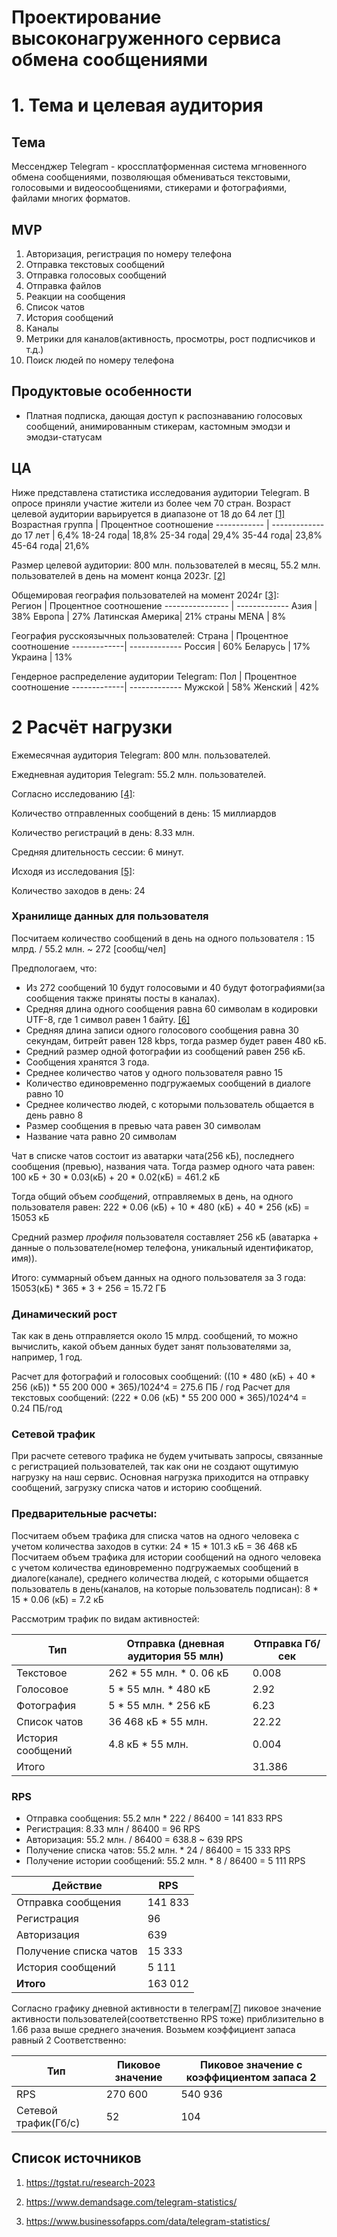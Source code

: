 # Проектирование высоконагруженного сервиса обмена сообщениями

# 1. Тема и целевая аудитория

## Тема

Мессенджер Telegram - кроссплатформенная система мгновенного обмена сообщениями, позволяющая обмениваться текстовыми, голосовыми и видеосообщениями, стикерами и фотографиями, файлами многих форматов.

## MVP
1. Авторизация, регистрация по номеру телефона
2. Отправка текстовых сообщений
3. Отправка голосовых сообщений
4. Отправка файлов
5. Реакции на сообщения
6. Список чатов
7. История сообщений
8. Каналы
9. Метрики для каналов(активность, просмотры, рост подписчиков и т.д.)
10. Поиск людей по номеру телефона

## Продуктовые особенности
* Платная подписка, дающая доступ к распознаванию голосовых сообщений, анимированным стикерам, кастомным эмодзи и эмодзи-статусам

## ЦА
Ниже представлена статистика исследования аудитории Telegram. В опросе приняли участие жители из более чем 70 стран.
Возраст целевой аудитории варьируется в диапазоне от 18 до 64 лет [[1]](https://tgstat.ru/research-2023)
Возрастная группа | Процентное соотношение
------------ | -------------
до 17 лет | 6,4%
18-24 года| 18,8% 
25-34 года| 29,4% 
35-44 года| 23,8% 
45-64 года| 21,6% 

Размер целевой аудитории: 800 млн. пользователей в месяц, 55.2 млн. пользователей в день на момент конца 2023г. [[2]](https://www.demandsage.com/telegram-statistics/)

Общемировая география пользователей на момент 2024г [[3]](https://www.businessofapps.com/data/telegram-statistics/):  
Регион           | Процентное соотношение
---------------- | -------------
Азия             | 38%
Европа           | 27% 
Латинская Америка| 21% 
страны MENA      | 8% 

География русскоязычных пользователей:
Страна       | Процентное соотношение
-------------| -------------
Россия       | 60%
Беларусь     | 17% 
Украина      | 13% 

Гендерное распределение аудитории Telegram:
Пол          | Процентное соотношение
-------------| -------------
Мужской      | 58%
Женский      | 42% 

# 2 Расчёт нагрузки

Ежемесячная аудитория Telegram: 800 млн. пользователей.

Ежедневная аудитория Telegram: 55.2 млн. пользователей.

Согласно исследованию [[4]](https://www.demandsage.com/telegram-statistics/):

Количество отправленных сообщений в день: 15 миллиардов

Количество регистраций в день: 8.33 млн.

Средняя длительность сессии: 6 минут.

Исходя из исследования [[5]](https://www.tadviser.ru/index.php/Статья:Мессенджеры_(Instant_Messenger,_IM)#:~:text=Как%20выяснилось%2C%20в%20среднем%20пользователь,идут%20Viber%2C%20Telegram%20и%20Skype.):

Количество заходов в день: 24 

### Хранилище данных для пользователя
Посчитаем количество сообщений в день на одного пользователя : 15 млрд. / 55.2 млн. ~ 272 [сообщ/чел]

Предпологаем, что:
* Из 272 сообщений 10 будут голосовыми и 40 будут фотографиями(за сообщения также приняты посты в каналах).
* Средняя длина одного сообщения равна 60 символам в кодировки UTF-8, где 1 символ равен 1 байту. [[6]](https://cyberleninka.ru/article/n/poliformatnyy-messendzher-kak-zhanr-2-0-na-primere-messendzhera-mgnovennyh-soobscheniy-telegram/viewer)
* Средняя длина записи одного голосового сообщения равна 30 секундам, битрейт равен 128 kbps, тогда размер будет равен 480 кБ.
* Средний размер одной фотографии из сообщений равен 256 кБ.
* Сообщения хранятся 3 года.
* Среднее количество чатов у одного пользователя равно 15
* Количество единовременно подгружаемых сообщений в диалоге равно 10
* Среднее количество людей, с которыми пользователь общается в день равно 8
* Размер сообщения в превью чата равен 30 символам
* Название чата равно 20 символам

Чат в списке чатов состоит из аватарки чата(256 кБ), последнего сообщения (превью), названия чата.
Тогда размер одного чата равен: 100 кБ + 30 * 0.03(кБ) + 20 * 0.02(кБ) = 461.2 кБ

Тогда общий объем _сообщений_, отправляемых в день, на одного пользователя равен: 222 * 0.06 (кБ) + 10 * 480 (кБ) + 40 * 256 (кБ) = 15053 кБ

Средний размер _профиля_ пользователя составляет 256 кБ (аватарка + данные о пользователе(номер телефона, уникальный идентификатор, имя)).

Итого: суммарный объем данных на одного пользователя за 3 года: 15053(кБ) * 365 * 3 + 256 = 15.72 ГБ

### Динамический рост

Так как в день отправляется около 15 млрд. сообщений, то можно вычислить, какой объем данных будет занят пользователями за, например, 1 год.

Расчет для фотографий и голосовых сообщений: ((10 * 480 (кБ) +  40 * 256 (кБ)) * 55 200 000 * 365)/1024^4 = 275.6 ПБ / год
Расчет для текстовых сообщений: (222 * 0.06 (кБ) * 55 200 000 * 365)/1024^4 = 0.24 ПБ/год

### Сетевой трафик
При расчете сетевого трафика не будем учитывать запросы, связанные с регистрацией пользователей, так как они не создают ощутимую нагрузку на наш сервис.
Основная нагрузка приходится на отправку сообщений, загрузку списка чатов и историю сообщений.

### Предварительные расчеты:
Посчитаем объем трафика для списка чатов на одного человека с учетом количества заходов в сутки: 24 * 15 * 101.3 кБ = 36 468 кБ
Посчитаем объем трафика для истории сообщений на одного человека с учетом  количества единовременно подгружаемых сообщений в диалоге(канале), среднего количества людей, с которыми общается пользователь в день(каналов, на которые пользователь подписан): 8 * 15 * 0.06 (кБ) = 7.2 кБ

Рассмотрим трафик по видам активностей:


Тип          | Отправка (дневная аудитория 55 млн)   | Отправка Гб/сек |
-------------| -------------| ---------|
Текстовое     | 262 * 55 млн. * 0. 06 кБ             | 0.008            |
   Голосовое     | 5 * 55 млн. * 480 кБ                 | 2.92              | 
   Фотография    | 5 * 55 млн. * 256 кБ                | 6.23              |
   Список чатов  | 36 468 кБ * 55 млн.                  | 22.22|
   История сообщений  | 4.8 кБ * 55 млн.                | 0.004             |
   Итого  |                                             | 31.386           |

### RPS
 
* Отправка сообщения: 55.2 млн * 222 / 86400 = 141 833 RPS
* Регистрация: 8.33 млн / 86400 = 96 RPS
* Авторизация: 55.2 млн. / 86400 = 638.8 ~ 639 RPS
* Получение списка чатов: 55.2 млн. * 24 / 86400 = 15 333 RPS
* Получение истории сообщений: 55.2 млн. * 8 / 86400 = 5 111 RPS

Действие                            | RPS
------------------------------------| ---
Отправка сообщения                  | 141 833
Регистрация                         | 96
Авторизация                         | 639
Получение списка чатов              | 15 333
История сообщений                   | 5 111
**Итого**                           | 163 012

Согласно графику дневной активности в телеграм[[7]](https://stock-bt.ru/wp-content/uploads/7/8/d/78d07edab4abb2eb268bc027bf59142d.png)
пиковое значение активности пользователей(соответственно RPS тоже) приблизительно в 1.66 раза выше среднего значения. Возьмем коэффициент запаса равный 2
Соответственно:

   Тип          | Пиковое значение   | Пиковое значение с коэффициентом запаса 2  |
-------------| -------------| ---------|
RPS     | 270 600             | 540 936            |
   Сетевой трафик(Гб/c)     | 52                 | 104              | 

## Список источников

1. https://tgstat.ru/research-2023

2. https://www.demandsage.com/telegram-statistics/

3. https://www.businessofapps.com/data/telegram-statistics/

